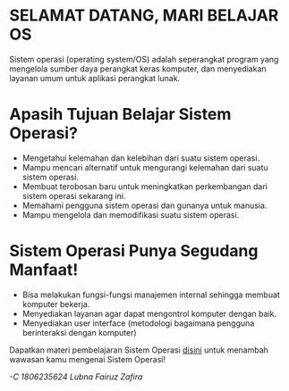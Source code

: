 # **SELAMAT DATANG, MARI BELAJAR OS**
Sistem operasi (operating system/OS) adalah seperangkat program yang mengelola sumber daya perangkat keras komputer, dan menyediakan layanan umum untuk aplikasi perangkat lunak. 

# Apasih Tujuan Belajar Sistem Operasi?
* Mengetahui kelemahan dan kelebihan dari suatu sistem operasi.
* Mampu mencari alternatif untuk mengurangi kelemahan dari suatu sistem operasi.
* Membuat terobosan baru untuk meningkatkan perkembangan dari sistem operasi sekarang ini.
* Memahami pengguna sistem operasi dan gunanya untuk manusia.
* Mampu mengelola dan memodifikasi suatu sistem operasi.

# Sistem Operasi Punya Segudang Manfaat!
* Bisa melakukan fungsi-fungsi manajemen internal sehingga membuat komputer bekerja.
* Menyediakan layanan agar dapat mengontrol komputer dengan baik.
* Menyediakan user interface (metodologi bagaimana pengguna berinteraksi dengan komputer)

Dapatkan materi pembelajaran Sistem Operasi [disini](https://lubnasyifa9.github.io/os201/URLs) untuk menambah wawasan kamu mengenai Sistem Operasi!
  

_-C 1806235624 Lubna Fairuz Zafira_
